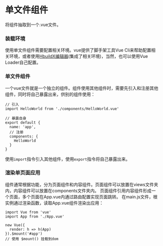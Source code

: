 单文件组件
===================
将组件抽取到一个.vue文件。

###  装载环境
使用单文件组件需要配置相关环境。vue提供了脚手架工具Vue Cli来帮助配置相关环境，或者使用[HbuildX编辑器](https://ask.dcloud.net.cn/docs/#//ask.dcloud.net.cn/article/35357)(集成了相关环境)，当然，也可以使用Vue Loader自己配置。

###  单文件组件
一个vue文件就是一个独立的组件。组件使用其他组件时，需要先引入和注册其他组件，同时将自己暴露出来，供别的组件使用：

    // 引入
    import HelloWorld from './components/HelloWorld.vue'

    // 暴露自身
    export default {
      name: 'app',
      // 注册
      components: {
        HelloWorld
      }
    }

使用`import`指令引入其他组件，使用`export`指令将自己暴露出来。

###  渲染单页面应用
组件通常根据功能，分为页面组件和内容组件。页面组件可以放置在views文件夹内，内容组件可以放置在components文件夹内。
页面组件引用内容组件形成一个页面，多个页面在App.vue内通过路由配置实现页面跳转。
在main.js文件，根实例通过渲染函数，读取App.vue组件渲染出应用：

```
import Vue from 'vue'
import App from './App.vue'

new Vue({
  render: h => h(App)
}).$mount('#app')
// 使用 $mount() 挂载到dom
